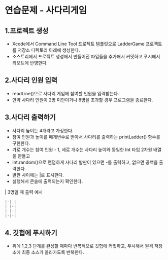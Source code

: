 
# 연습문제 - 사다리게임

## 1.프로젝트 생성
- Xcode에서 Command Line Tool 프로젝트 템플릿으로 LadderGame 프로젝트를 저장소 디렉토리 아래에 생성한다.
- 소스트리에서 프로젝트 생성에서 만들어진 파일들을 추가해서 커밋하고 푸시해서 리모트에 반영한다.

## 2.사다리 인원 입력
- readLine()으로 사다리 게임에 참여할 인원을 입력받는다.
- 만약 사다리 인원이 2명 미만이거나 8명을 초과할 경우 프로그램을 종료한다.

## 3.사다리 출력하기
- 사다리 높이는 4개라고 가정한다.
- 참여 인원과 높이를 매개변수로 받아서 사다리를 출력하는 printLadder() 함수를 구현한다.
- 가로 개수는 참여 인원 - 1, 세로 개수는 사다리 높이와 동일한 Int 타입 2차원 배열을 만들고
- Int.random()으로 랜덤하게 사다리 발판이 있으면 -를 출력하고, 없으면 공백을 출력한다.
- 발판 사이에는 |로 표시한다.
- 실행해서 콘솔에 출력되는지 확인한다.

| 3명일 때 출력 예시
```swift
|-| |
| |-|
| |-|
|-|-|
```

## 4. 깃헙에 푸시하기
- 위에 1,2,3 단계를 완성할 때마다 반복적으로 깃헙에 커밋하고, 푸시해서 원격 저장소에 최종 소스가 올라가도록 반복한다.
